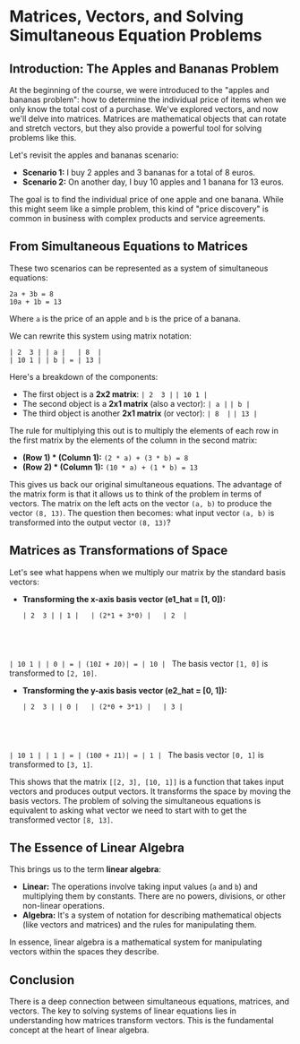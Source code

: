 # Matrices, Vectors, and Solving Simultaneous Equation Problems

## Introduction: The Apples and Bananas Problem

At the beginning of the course, we were introduced to the "apples and bananas problem": how to determine the individual price of items when we only know the total cost of a purchase. We've explored vectors, and now we'll delve into matrices. Matrices are mathematical objects that can rotate and stretch vectors, but they also provide a powerful tool for solving problems like this.

Let's revisit the apples and bananas scenario:

*   **Scenario 1:** I buy 2 apples and 3 bananas for a total of 8 euros.
*   **Scenario 2:** On another day, I buy 10 apples and 1 banana for 13 euros.

The goal is to find the individual price of one apple and one banana. While this might seem like a simple problem, this kind of "price discovery" is common in business with complex products and service agreements.

## From Simultaneous Equations to Matrices

These two scenarios can be represented as a system of simultaneous equations:

```
2a + 3b = 8
10a + 1b = 13
```

Where `a` is the price of an apple and `b` is the price of a banana.

We can rewrite this system using matrix notation:

<pre class="language-text"><code class="language-text">| 2  3 | | a |   | 8  |
| 10 1 | | b | = | 13 |
</code></pre>

Here's a breakdown of the components:

*   The first object is a **2x2 matrix**: `| 2  3 |`
                                       `| 10 1 |`
*   The second object is a **2x1 matrix** (also a vector): `| a |`
                                                          `| b |`
*   The third object is another **2x1 matrix** (or vector): `| 8  |`
                                                           `| 13 |`

The rule for multiplying this out is to multiply the elements of each row in the first matrix by the elements of the column in the second matrix:

*   **(Row 1) * (Column 1):** `(2 * a) + (3 * b) = 8`
*   **(Row 2) * (Column 1):** `(10 * a) + (1 * b) = 13`

This gives us back our original simultaneous equations. The advantage of the matrix form is that it allows us to think of the problem in terms of vectors. The matrix on the left acts on the vector `(a, b)` to produce the vector `(8, 13)`. The question then becomes: what input vector `(a, b)` is transformed into the output vector `(8, 13)`?

## Matrices as Transformations of Space

Let's see what happens when we multiply our matrix by the standard basis vectors:

*   **Transforming the x-axis basis vector (e1_hat = [1, 0]):**

    <pre class="language-text"><code class="language-text">| 2  3 | | 1 |   | (2*1 + 3*0) |   | 2  |
| 10 1 | | 0 | = | (10*1 + 1*0)| = | 10 |
</code></pre>
    The basis vector `[1, 0]` is transformed to `[2, 10]`.

*   **Transforming the y-axis basis vector (e2_hat = [0, 1]):**

    <pre class="language-text"><code class="language-text">| 2  3 | | 0 |   | (2*0 + 3*1) |   | 3 |
| 10 1 | | 1 | = | (10*0 + 1*1)| = | 1 |
</code></pre>
    The basis vector `[0, 1]` is transformed to `[3, 1]`.

This shows that the matrix `[[2, 3], [10, 1]]` is a function that takes input vectors and produces output vectors. It transforms the space by moving the basis vectors. The problem of solving the simultaneous equations is equivalent to asking what vector we need to start with to get the transformed vector `[8, 13]`.

## The Essence of Linear Algebra

This brings us to the term **linear algebra**:

*   **Linear:** The operations involve taking input values (`a` and `b`) and multiplying them by constants. There are no powers, divisions, or other non-linear operations.
*   **Algebra:** It's a system of notation for describing mathematical objects (like vectors and matrices) and the rules for manipulating them.

In essence, linear algebra is a mathematical system for manipulating vectors within the spaces they describe.

## Conclusion

There is a deep connection between simultaneous equations, matrices, and vectors. The key to solving systems of linear equations lies in understanding how matrices transform vectors. This is the fundamental concept at the heart of linear algebra.
